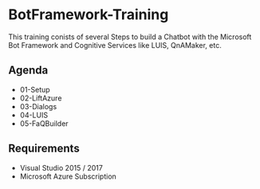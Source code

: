 # BotFramework-Training

This training conists of several Steps to build a Chatbot with the Microsoft Bot Framework and Cognitive Services like LUIS, QnAMaker, etc.

## Agenda

* 01-Setup
* 02-LiftAzure
* 03-Dialogs
* 04-LUIS
* 05-FaQBuilder

## Requirements

* Visual Studio 2015 / 2017
* Microsoft Azure Subscription
